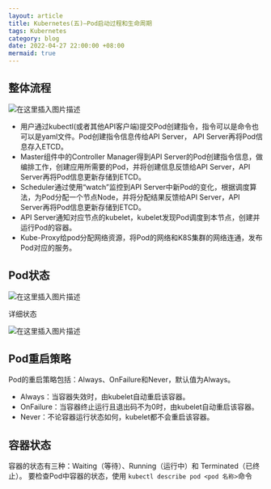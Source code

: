 ```yaml
---
layout: article
title: Kubernetes(五)—Pod启动过程和生命周期
tags: Kubernetes
category: blog
date: 2022-04-27 22:00:00 +08:00
mermaid: true
---
```

## 整体流程

![在这里插入图片描述](https://img-blog.csdnimg.cn/75e2e52da941477e98913432ad5035e4.png)


- 用户通过kubectl(或者其他API客户端)提交Pod创建指令，指令可以是命令也可以是yaml文件。Pod创建指令信息传给API Server， API Server再将Pod信息存入ETCD。
- Master组件中的Controller Manager得到API Server的Pod创建指令信息，做编排工作，创建应用所需要的Pod，并将创建信息反馈给API Server，API Server再将Pod信息更新存储到ETCD。
- Scheduler通过使用“watch”监控到API Server中新Pod的变化，根据调度算法，为Pod分配一个节点Node，并将分配结果反馈给API Server，API Server再将Pod信息更新存储到ETCD。
- API Server通知对应节点的kubelet，kubelet发现Pod调度到本节点，创建并运行Pod的容器。
- Kube-Proxy给pod分配网络资源，将Pod的网络和K8S集群的网络连通，发布Pod对应的服务。

## Pod状态

![在这里插入图片描述](https://img-blog.csdnimg.cn/9e6639d7c27e48559df3c0f5fbab7e09.png)

详细状态

![在这里插入图片描述](https://img-blog.csdnimg.cn/003ab3bb40db4bcf8bbdbed65dd203ee.png)

## Pod重启策略

Pod的重启策略包括：Always、OnFailure和Never，默认值为Always。

- Always：当容器失效时，由kubelet自动重启该容器。
- OnFailure：当容器终止运行且退出码不为0时，由kubelet自动重启该容器。
- Never：不论容器运行状态如何，kubelet都不会重启该容器。


## 容器状态

容器的状态有三种：Waiting（等待）、Running（运行中）和 Terminated（已终止）。
要检查Pod中容器的状态，使用 `kubectl describe pod <pod 名称>`命令
